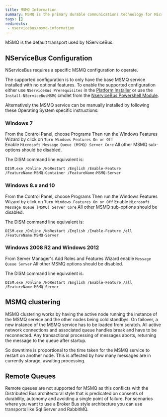 ```yaml
---
title: MSMQ Information
summary: MSMQ is the primary durable communications technology for Microsoft but does not dynamically detect network interfaces.
tags: []
redirects:
 - nservicebus/msmq-information
---
```


MSMQ is the default transport used by NServiceBus.


## NServiceBus Configuration

NServiceBus requires a specific MSMQ configuration to operate.

The supported configuration is to only have the base MSMQ service installed with no optional features.
To enable the supported configuration either use `NServiceBus Prerequisites` in the [Platform Installer](/platform/installer/) or use the `Install-NServiceBusMSMQ` cmdlet from the [NserviceBus Powershell Module](/nservicebus/operations/management-using-powershell.md).

Alternatively the MSMQ service can be manually installed by following these Operating System specific instructions:  


### Windows 7

From the Control Panel, choose Programs
Then run the Windows Features Wizard by click on `Turn Windows Features On or Off`  
Enable `Microsoft Message Queue (MSMQ) Server Core`
All other MSMQ sub-options should be disabled.

The DISM command line equivalent is:

`DISM.exe /Online /NoRestart /English /Enable-Feature /FeatureName:MSMQ-Container /FeatureName:MSMQ-Server` 


### Windows 8.x and 10

From the Control Panel, choose Programs
Then run the Windows Features Wizard by click on `Turn Windows Features On or Off`
Enable `Microsoft Message Queue (MSMQ) Server Core` 
All other MSMQ sub-options should be disabled.

The DISM command line equivalent is:

`DISM.exe /Online /NoRestart /English /Enable-Feature /all /FeatureName:MSMQ-Server ` 


### Windows 2008 R2 and Windows 2012

From Server Manager's Add Roles and Features Wizard enable `Message Queue Server` 
All other MSMQ options should be disabled.

The DISM command line equivalent is:

`DISM.exe /Online /NoRestart /English /Enable-Feature /all /FeatureName:MSMQ-Server` 


## MSMQ clustering

MSMQ clustering works by having the active node running the instance of the MSMQ service and the other nodes being cold standbys. On failover, a new instance of the MSMQ service has to be loaded from scratch. All active network connections and associated queue handles break and have to be reconnected. Any transactional processing of messages aborts, returning the message to the queue after startup.

So downtime is proportional to the time taken for the MSMQ service to restart on another node. This is affected by how many messages are in currently storage, awaiting processing.


## Remote Queues

Remote queues are not supported for MSMQ as this conflicts with the Distributed Bus architectural style that is predicated on consents of durability, autonomy and avoiding a single point of failure.
For scenarios where you want to use a Broker Bus style architecture you can use transports like Sql Server and RabbitMQ.
